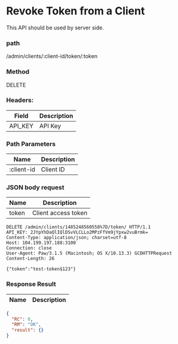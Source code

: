 # Revoke Token from a Client
This API should be used by server side.

### path
/admin/clients/:client-id/token/:token

### Method
DELETE

### Headers:

| Field         | Description  |
| ------------- | ------------ |
| API_KEY       | API    Key   |

### Path Parameters

| Name        | Description  |
| ----------- | ------------ |
| :client-id  | Client ID    |

### JSON body request
| Name        | Description  |
| ----------- | ------------ |
| token       | Client access token    |

```
DELETE /admin/clients/1485248560558%7D/token/ HTTP/1.1
API_KEY: 2JYpYhDaQlIQlDSvVLCLLo2MPzFfVm9jYpxw2vuBrmk=
Content-Type: application/json; charset=utf-8
Host: 104.199.197.188:3100
Connection: close
User-Agent: Paw/3.1.5 (Macintosh; OS X/10.13.3) GCDHTTPRequest
Content-Length: 26

{"token":"test-token$123"}

```

### Response Result
| Name | Description |
| ---- | ------------ |

```json
{
  "RC": 0,
  "RM": "OK",
  "result": {}
}
```